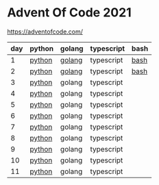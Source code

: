 # Advent Of Code 2021

https://adventofcode.com/


| day  | python  | golang  | typescript |  bash |
|---|---|---|---|---|
| 1  | [python](https://github.com/skyying/aoc2021/blob/master/day01/day01.py)  | [golang](https://github.com/skyying/advent_of_code_2021/blob/master/src/day1/day1.go)  | typescript  | [bash](https://github.com/skyying/advent_of_code_2021/blob/master/src/day1/day1.sh)  |
| 2  | [python](https://github.com/skyying/aoc2021/blob/master/day02/day02.py)  | [golang](https://github.com/skyying/advent_of_code_2021/blob/master/src/day2/day2.go)  | typescript  | [bash](https://github.com/skyying/advent_of_code_2021/blob/master/src/day2/day2.sh)  |
| 3  | [python](https://github.com/skyying/aoc2021/blob/master/day03/day03.py)  | golang  | typescript  |   |
| 4  | [python](https://github.com/skyying/aoc2021/blob/master/day04/day04.py)  | golang  | typescript  |   |
| 5  | [python](https://github.com/skyying/aoc2021/blob/master/day05/day05.py)  | golang  | typescript  |   |
| 6  | [python](https://github.com/skyying/aoc2021/blob/master/day06/day06.py)  | golang  | typescript  |   |
| 7  | [python](https://github.com/skyying/aoc2021/blob/master/day07/day07.py)  | golang  | typescript  |   |
| 8  | [python](https://github.com/skyying/aoc2021/blob/master/day08/day08.py)  | golang  | typescript  |   |
| 9  | [python](https://github.com/skyying/aoc2021/blob/master/day09/day09.py)  | golang  | typescript  |   |
|10  | [python](https://github.com/skyying/aoc2021/blob/master/day10/day10.py)  | golang  | typescript  |   |
|11  | [python](https://github.com/skyying/aoc2021/blob/master/day11/day11.py)  | golang  | typescript  |   |
